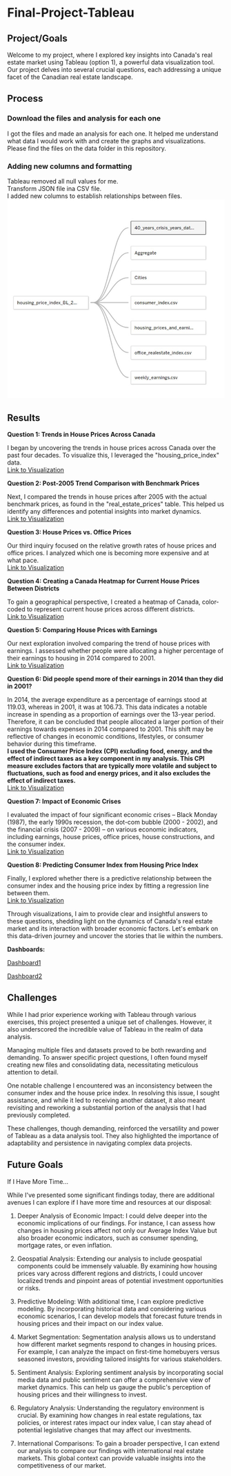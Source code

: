 # Final-Project-Tableau

## Project/Goals

Welcome to my project, where I explored key insights into Canada's real estate market using Tableau (option 1), a powerful data visualization tool. Our project delves into several crucial questions, each addressing a unique facet of the Canadian real estate landscape.

## Process

### Download the files and analysis for each one 

I got the files and made an analysis for each one. It helped me understand what data I would work with and create the graphs and visualizations.  
Please find the files on the data folder in this repository.

### Adding new columns and formatting

Tableau removed all null values for me.  
Transform JSON file ina CSV file.  
I added new columns to establish relationships between files.  
![Image](https://github.com/leoaugusto1976/Final-Project-Tableau/blob/main/relationship.jpg) 

## Results

**Question 1: Trends in House Prices Across Canada**

I began by uncovering the trends in house prices across Canada over the past four decades. To visualize this, I leveraged the "housing_price_index" data.  
<a href="https://public.tableau.com/app/profile/leo.fonseca/viz/Lighthouse-Final-Project/Sheet1" target="_blank" rel="noopener">Link to Visualization</a>

**Question 2: Post-2005 Trend Comparison with Benchmark Prices**

Next, I compared the trends in house prices after 2005 with the actual benchmark prices, as found in the "real_estate_prices" table. This helped us identify any differences and potential insights into market dynamics.  
[Link to Visualization](https://public.tableau.com/app/profile/leo.fonseca/viz/Lighthouse-Final-Project/Sheet2)

**Question 3: House Prices vs. Office Prices**

Our third inquiry focused on the relative growth rates of house prices and office prices. I analyzed which one is becoming more expensive and at what pace.  
[Link to Visualization](https://public.tableau.com/app/profile/leo.fonseca/viz/Lighthouse-Final-Project/Sheet3)

**Question 4: Creating a Canada Heatmap for Current House Prices Between Districts**

To gain a geographical perspective, I created a heatmap of Canada, color-coded to represent current house prices across different districts.  
[Link to Visualization](https://public.tableau.com/app/profile/leo.fonseca/viz/Lighthouse-Final-Project/Sheet4)

**Question 5: Comparing House Prices with Earnings**

Our next exploration involved comparing the trend of house prices with earnings. I assessed whether people were allocating a higher percentage of their earnings to housing in 2014 compared to 2001.  
[Link to Visualization](https://public.tableau.com/app/profile/leo.fonseca/viz/Lighthouse-Final-Project/Sheet5)

**Question 6: Did people spend more of their earnings in 2014 than they did in 2001?**

In 2014, the average expenditure as a percentage of earnings stood at 119.03, whereas in 2001, it was at 106.73. This data indicates a notable increase in spending as a proportion of earnings over the 13-year period. Therefore, it can be concluded that people allocated a larger portion of their earnings towards expenses in 2014 compared to 2001. This shift may be reflective of changes in economic conditions, lifestyles, or consumer behavior during this timeframe.  
**I used the Consumer Price Index (CPI) excluding food, energy, and the effect of indirect taxes as a key component in my analysis. This CPI measure excludes factors that are typically more volatile and subject to fluctuations, such as food and energy prices, and it also excludes the effect of indirect taxes.**  
[Link to Visualization](https://public.tableau.com/app/profile/leo.fonseca/viz/Lighthouse-Final-Project/Sheet6)

**Question 7: Impact of Economic Crises**

I evaluated the impact of four significant economic crises – Black Monday (1987), the early 1990s recession, the dot-com bubble (2000 - 2002), and the financial crisis (2007 - 2009) – on various economic indicators, including earnings, house prices, office prices, house constructions, and the consumer index.  
[Link to Visualization](https://public.tableau.com/app/profile/leo.fonseca/viz/Lighthouse-Final-Project/Sheet7)

**Question 8: Predicting Consumer Index from Housing Price Index**

Finally, I explored whether there is a predictive relationship between the consumer index and the housing price index by fitting a regression line between them.  
[Link to Visualization](https://public.tableau.com/app/profile/leo.fonseca/viz/Lighthouse-Final-Project/Sheet8)

Through visualizations, I aim to provide clear and insightful answers to these questions, shedding light on the dynamics of Canada's real estate market and its interaction with broader economic factors. Let's embark on this data-driven journey and uncover the stories that lie within the numbers.

**Dashboards:**  

[Dashboard1](https://public.tableau.com/app/profile/leo.fonseca/viz/Lighthouse-Final-Project/Dashboard1)  
  
[Dashboard2](https://public.tableau.com/app/profile/leo.fonseca/viz/Lighthouse-Final-Project/Dashboard2)  
  
## Challenges
While I had prior experience working with Tableau through various exercises, this project presented a unique set of challenges. However, it also underscored the incredible value of Tableau in the realm of data analysis.

Managing multiple files and datasets proved to be both rewarding and demanding. To answer specific project questions, I often found myself creating new files and consolidating data, necessitating meticulous attention to detail.

One notable challenge I encountered was an inconsistency between the consumer index and the house price index. In resolving this issue, I sought assistance, and while it led to receiving another dataset, it also meant revisiting and reworking a substantial portion of the analysis that I had previously completed.

These challenges, though demanding, reinforced the versatility and power of Tableau as a data analysis tool. They also highlighted the importance of adaptability and persistence in navigating complex data projects.

## Future Goals
If I Have More Time...

While I've presented some significant findings today, there are additional avenues I can explore if I have more time and resources at our disposal:

1. Deeper Analysis of Economic Impact: I could delve deeper into the economic implications of our findings. For instance, I can assess how changes in housing prices affect not only our Average Index Value but also broader economic indicators, such as consumer spending, mortgage rates, or even inflation.

2. Geospatial Analysis: Extending our analysis to include geospatial components could be immensely valuable. By examining how housing prices vary across different regions and districts, I could uncover localized trends and pinpoint areas of potential investment opportunities or risks.

3. Predictive Modeling: With additional time, I can explore predictive modeling. By incorporating historical data and considering various economic scenarios, I can develop models that forecast future trends in housing prices and their impact on our index value.

4. Market Segmentation: Segmentation analysis allows us to understand how different market segments respond to changes in housing prices. For example, I can analyze the impact on first-time homebuyers versus seasoned investors, providing tailored insights for various stakeholders.

5. Sentiment Analysis: Exploring sentiment analysis by incorporating social media data and public sentiment can offer a comprehensive view of market dynamics. This can help us gauge the public's perception of housing prices and their willingness to invest.

6. Regulatory Analysis: Understanding the regulatory environment is crucial. By examining how changes in real estate regulations, tax policies, or interest rates impact our index value, I can stay ahead of potential legislative changes that may affect our investments.

7. International Comparisons: To gain a broader perspective, I can extend our analysis to compare our findings with international real estate markets. This global context can provide valuable insights into the competitiveness of our market.

